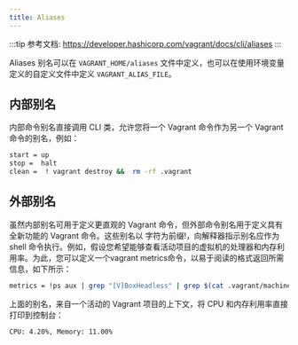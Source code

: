 ```yaml
---
title: Aliases
---
```

:::tip
参考文档: https://developer.hashicorp.com/vagrant/docs/cli/aliases
:::

Aliases 别名可以在 `VAGRANT_HOME/aliases` 文件中定义，也可以在使用环境变量定义的自定义文件中定义 `VAGRANT_ALIAS_FILE`。

## 内部别名
内部命令别名直接调用 CLI 类，允许您将一个 Vagrant 命令作为另一个 Vagrant 命令的别名，例如：
```bash
start = up 
stop =  halt
clean =  ! vagrant destroy &&  rm -rf .vagrant
```

## 外部别名

虽然内部别名可用于定义更直观的 Vagrant 命令，但外部命令别名用于定义具有全新功能的 Vagrant 命令。这些别名以 字符为前缀!，向解释器指示别名应作为 shell 命令执行。例如，假设您希望能够查看活动项目的虚拟机的处理器和内存利用率。为此，您可以定义一个vagrant metrics命令，以易于阅读的格式返回所需信息，如下所示：

```bash
metrics = !ps aux | grep "[V]BoxHeadless" | grep $(cat .vagrant/machines/default/virtualbox/id) | awk '{ printf("CPU: %.02f%%, Memory: %.02f%%", $3, $4) }'
```

上面的别名，来自一个活动的 Vagrant 项目的上下文，将 CPU 和内存利用率直接打印到控制台：

```bash
CPU: 4.20%, Memory: 11.00%
```